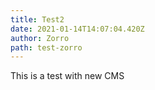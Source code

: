 ```yaml
---
title: Test2
date: 2021-01-14T14:07:04.420Z
author: Zorro
path: test-zorro
---
```

This is a test with new CMS